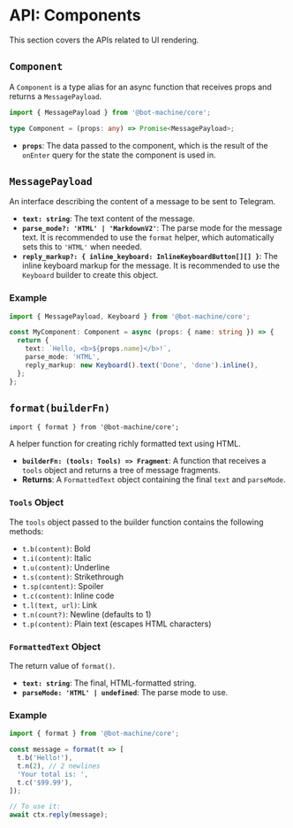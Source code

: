 # API: Components

This section covers the APIs related to UI rendering.

## `Component`

A `Component` is a type alias for an async function that receives props and returns a `MessagePayload`.

```typescript
import { MessagePayload } from '@bot-machine/core';

type Component = (props: any) => Promise<MessagePayload>;
```

-   **`props`**: The data passed to the component, which is the result of the `onEnter` query for the state the component is used in.

## `MessagePayload`

An interface describing the content of a message to be sent to Telegram.

-   **`text: string`**: The text content of the message.
-   **`parse_mode?: 'HTML' | 'MarkdownV2'`**: The parse mode for the message text. It is recommended to use the `format` helper, which automatically sets this to `'HTML'` when needed.
-   **`reply_markup?: { inline_keyboard: InlineKeyboardButton[][] }`**: The inline keyboard markup for the message. It is recommended to use the `Keyboard` builder to create this object.

### Example

```typescript
import { MessagePayload, Keyboard } from '@bot-machine/core';

const MyComponent: Component = async (props: { name: string }) => {
  return {
    text: `Hello, <b>${props.name}</b>!`,
    parse_mode: 'HTML',
    reply_markup: new Keyboard().text('Done', 'done').inline(),
  };
};
```

## `format(builderFn)`

`import { format } from '@bot-machine/core';`

A helper function for creating richly formatted text using HTML.

-   **`builderFn: (tools: Tools) => Fragment`**: A function that receives a `tools` object and returns a tree of message fragments.
-   **Returns**: A `FormattedText` object containing the final `text` and `parseMode`.

### `Tools` Object

The `tools` object passed to the builder function contains the following methods:

-   `t.b(content)`: Bold
-   `t.i(content)`: Italic
-   `t.u(content)`: Underline
-   `t.s(content)`: Strikethrough
-   `t.sp(content)`: Spoiler
-   `t.c(content)`: Inline code
-   `t.l(text, url)`: Link
-   `t.n(count?)`: Newline (defaults to 1)
-   `t.p(content)`: Plain text (escapes HTML characters)

### `FormattedText` Object

The return value of `format()`.

-   **`text: string`**: The final, HTML-formatted string.
-   **`parseMode: 'HTML' | undefined`**: The parse mode to use.

### Example

```typescript
import { format } from '@bot-machine/core';

const message = format(t => [
  t.b('Hello!'),
  t.n(2), // 2 newlines
  'Your total is: ',
  t.c('$99.99'),
]);

// To use it:
await ctx.reply(message);
```
